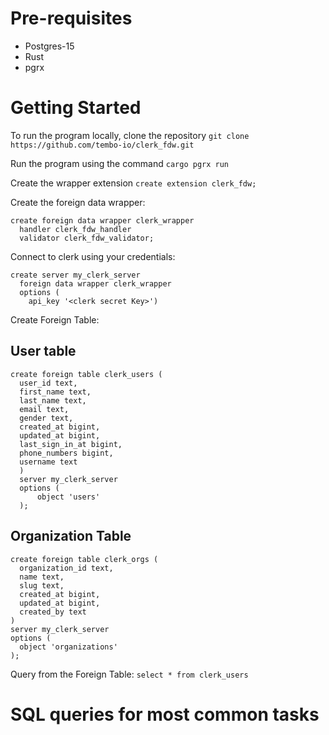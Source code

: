 # Pre-requisites

- Postgres-15
- Rust
- pgrx

# Getting Started

To run the program locally, clone the repository
`git clone https://github.com/tembo-io/clerk_fdw.git`

Run the program using the command
`cargo pgrx run`

Create the wrapper extension
`create extension clerk_fdw;`

Create the foreign data wrapper:

```
create foreign data wrapper clerk_wrapper
  handler clerk_fdw_handler
  validator clerk_fdw_validator;
```

Connect to clerk using your credentials:

```
create server my_clerk_server
  foreign data wrapper clerk_wrapper
  options (
    api_key '<clerk secret Key>')
```

Create Foreign Table:

## User table

```
create foreign table clerk_users (
  user_id text,
  first_name text,
  last_name text,
  email text,
  gender text,
  created_at bigint,
  updated_at bigint,
  last_sign_in_at bigint,
  phone_numbers bigint,
  username text
  )
  server my_clerk_server
  options (
      object 'users'
  );

```

## Organization Table

```
create foreign table clerk_orgs (
  organization_id text,
  name text,
  slug text,
  created_at bigint,
  updated_at bigint,
  created_by text
)
server my_clerk_server
options (
  object 'organizations'
);
```

Query from the Foreign Table:
`select * from clerk_users`

# SQL queries for most common tasks
